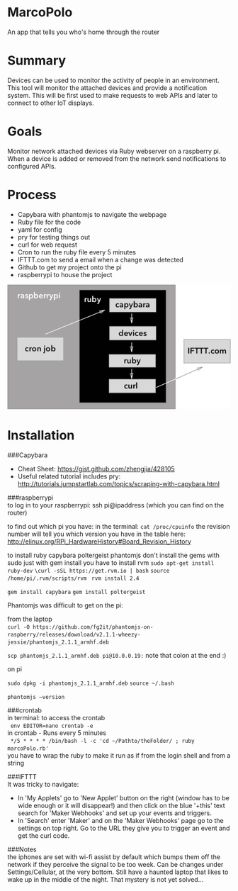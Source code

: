 # MarcoPolo
An app that tells you who's home through the router

# Summary  
Devices can be used to monitor the activity of people in an environment. This tool will monitor the attached devices and provide a notification system. This will be first used to make requests to web APIs and later to connect to other IoT displays.  

# Goals  
Monitor network attached devices via Ruby webserver on a raspberry pi. When a device is added or removed from the network send notifications to configured APIs.

# Process  
* Capybara with phantomjs to navigate the webpage
* Ruby file for the code
* yaml for config
* pry for testing things out
* curl for web request
* Cron to run the ruby file every 5 minutes
* IFTTT.com to send a email when a change was detected
* Github to get my project onto the pi
* raspberrypi to house the project

![workflow](./workflow.png)

# Installation
<!-- Comcast router
raspberrypi 2 Model B arm7  
ssh into the pi with the terminal   -->

###Capybara   
* Cheat Sheet: https://gist.github.com/zhengjia/428105
* Useful related tutorial includes pry: http://tutorials.jumpstartlab.com/topics/scraping-with-capybara.html

###raspberrypi  
to log in to your raspberrypi:
ssh pi@ipaddress
(which you can find on the router)

to find out which pi you have:
in the terminal:
``cat /proc/cpuinfo``
the revision number will tell you which version you have in the table here:
http://elinux.org/RPi_HardwareHistory#Board_Revision_History

to install ruby capybara poltergeist phantomjs
don't install the gems with sudo just with gem install
you have to install rvm
``sudo apt-get install ruby-dev``
``\curl -sSL https://get.rvm.io | bash``
``source /home/pi/.rvm/scripts/rvm ``
``rvm install 2.4``

``gem install capybara``
``gem install poltergeist ``

Phantomjs was difficult to get on the pi:

from the laptop  
``curl -O https://github.com/fg2it/phantomjs-on-raspberry/releases/download/v2.1.1-wheezy-jessie/phantomjs_2.1.1_armhf.deb``

``scp phantomjs_2.1.1_armhf.deb pi@10.0.0.19:``
note that colon at the end :)

on pi  

``sudo dpkg -i phantomjs_2.1.1_armhf.deb``
``source ~/.bash``

``phantomjs —version``

###crontab  
in terminal: to access the crontab   
  ``  env EDITOR=nano crontab -e  ``  
in crontab - Runs every 5 minutes  
   ``  */5 * * * * /bin/bash -l -c 'cd ~/Pathto/theFolder/ ; ruby marcoPolo.rb'  ``  
  you have to wrap the ruby to make it run as if from the login shell and from a string  

###IFTTT  
It was tricky to navigate:  
* In 'My Applets' go to 'New Applet' button on the right (window has to be wide enough or it will disappear!) and then click on the blue '+this' text search for 'Maker Webhooks' and set up your events and triggers.
* In 'Search' enter 'Maker' and on the 'Maker Webhooks' page go to the settings on top right. Go to the URL they give you to trigger an event and get the curl code.  

###Notes  
the iphones are set with wi-fi assist by default which bumps them off the network if they perceive the signal to be too week. Can be changes under Settings/Cellular, at the very bottom.
Still have a haunted laptop that likes to wake up in the middle of the night. That mystery is not yet solved...
